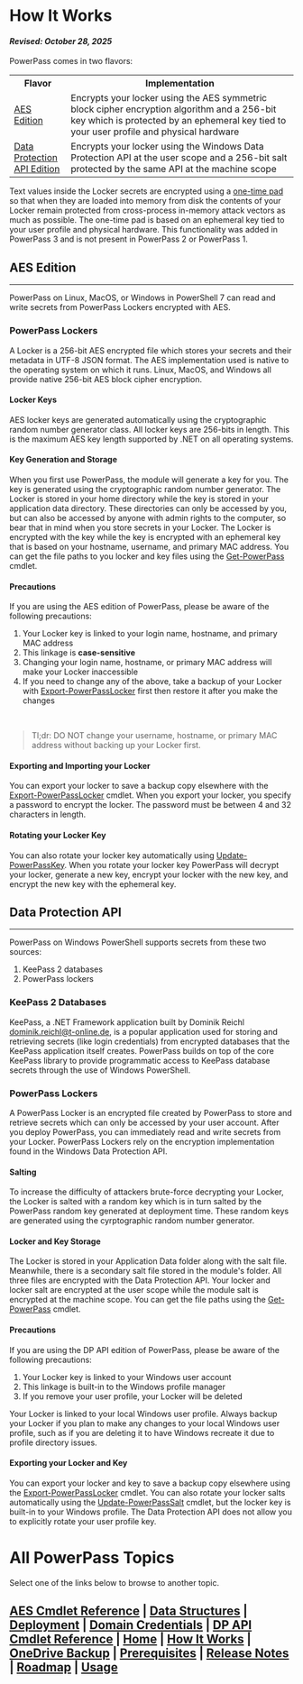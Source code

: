 # How It Works
#### _Revised: October 28, 2025_
PowerPass comes in two flavors:

<table>
<tr><th width="20%">Flavor</th><th>Implementation</th></tr>
<tr><td width="20%"><a href="#aes-edition">AES Edition</a></td><td>Encrypts your locker using the AES symmetric block cipher encryption algorithm and a 256-bit key which is protected by an ephemeral key tied to your user profile and physical hardware</td></tr>
<tr><td width="20%"><a href="#data-protection-api">Data Protection API Edition</a></td><td>Encrypts your locker using the Windows Data Protection API at the user scope and a 256-bit salt protected by the same API at the machine scope</td></tr>
</table>

Text values inside the Locker secrets are encrypted using a [one-time pad](https://en.wikipedia.org/wiki/One-time_pad) so that when they are loaded into memory from disk the contents of your Locker remain protected from cross-process in-memory attack vectors as much as possible. The one-time pad is based on an ephemeral key tied to your user profile and physical hardware. This functionality was added in PowerPass 3 and is not present in PowerPass 2 or PowerPass 1.

## AES Edition
<hr/>
PowerPass on Linux, MacOS, or Windows in PowerShell 7 can read and write secrets from PowerPass Lockers encrypted with AES.

### PowerPass Lockers
A Locker is a 256-bit AES encrypted file which stores your secrets and their metadata in UTF-8 JSON format. The AES implementation used is native to the operating system on which it runs. Linux, MacOS, and Windows all provide native 256-bit AES block cipher encryption.

#### Locker Keys
AES locker keys are generated automatically using the cryptographic random number generator class. All locker keys are 256-bits in length. This is the maximum AES key length supported by .NET on all operating systems.

#### Key Generation and Storage
When you first use PowerPass, the module will generate a key for you. The key is generated using the cryptographic random number generator. The Locker is stored in your home directory while the key is stored in your application data directory. These directories can only be accessed by you, but can also be accessed by anyone with admin rights to the computer, so bear that in mind when you store secrets in your Locker. The Locker is encrypted with the key while the key is encrypted with an ephemeral key that is based on your hostname, username, and primary MAC address. You can get the file paths to you locker and key files using the [Get-PowerPass](https://chopinrlz.github.io/powerpass/aes-cmdlet-ref#get-powerpass) cmdlet.

#### Precautions
If you are using the AES edition of PowerPass, please be aware of the following precautions:
1. Your Locker key is linked to your login name, hostname, and primary MAC address
2. This linkage is **case-sensitive**
3. Changing your login name, hostname, or primary MAC address will make your Locker inaccessible
4. If you need to change any of the above, take a backup of your Locker with [Export-PowerPassLocker](https://chopinrlz.github.io/powerpass/aes-cmdlet-ref#export-powerpasslocker) first then restore it after you make the changes
<br/>

<blockquote>Tl;dr: DO NOT change your username, hostname, or primary MAC address without backing up your Locker first.</blockquote>

#### Exporting and Importing your Locker
You can export your locker to save a backup copy elsewhere with the [Export-PowerPassLocker](https://chopinrlz.github.io/powerpass/aes-cmdlet-ref#export-powerpasslocker) cmdlet. When you export your locker, you specify a password to encrypt the locker. The password must be between 4 and 32 characters in length.

#### Rotating your Locker Key
You can also rotate your locker key automatically using [Update-PowerPassKey](https://chopinrlz.github.io/powerpass/aes-cmdlet-ref#update-powerpasskey). When you rotate your locker key PowerPass will decrypt your locker, generate a new key, encrypt your locker with the new key, and encrypt the new key with the ephemeral key.

## Data Protection API
<hr/>
PowerPass on Windows PowerShell supports secrets from these two sources:

1. KeePass 2 databases
2. PowerPass lockers

### KeePass 2 Databases
KeePass, a .NET Framework application built by Dominik Reichl <dominik.reichl@t-online.de>, is a popular application used for storing and retrieving secrets (like login credentials) from encrypted databases that the KeePass application itself creates. PowerPass builds on top of the core KeePass library to provide programmatic access to KeePass database secrets through the use of Windows PowerShell.

### PowerPass Lockers
A PowerPass Locker is an encrypted file created by PowerPass to store and retrieve secrets which can only be accessed by your user account. After you deploy PowerPass, you can immediately read and write secrets from your Locker. PowerPass Lockers rely on the encryption implementation found in the Windows Data Protection API.

#### Salting
To increase the difficulty of attackers brute-force decrypting your Locker, the Locker is salted with a random key which is in turn salted by the PowerPass random key generated at deployment time. These random keys are generated using the cyrptographic random number generator.

#### Locker and Key Storage
The Locker is stored in your Application Data folder along with the salt file. Meanwhile, there is a secondary salt file stored in the module's folder. All three files are encrypted with the Data Protection API. Your locker and locker salt are encrypted at the user scope while the module salt is encrypted at the machine scope. You can get the file paths using the [Get-PowerPass](https://chopinrlz.github.io/powerpass/dpapi-cmdlet-ref#get-powerpass) cmdlet.

#### Precautions
If you are using the DP API edition of PowerPass, please be aware of the following precautions:

1. Your Locker key is linked to your Windows user account
2. This linkage is built-in to the Windows profile manager
3. If you remove your user profile, your Locker will be deleted

Your Locker is linked to your local Windows user profile. Always backup your Locker if you plan to make any changes to your local Windows user profile, such as if you are deleting it to have Windows recreate it due to profile directory issues.

#### Exporting your Locker and Key
You can export your locker and key to save a backup copy elsewhere using the [Export-PowerPassLocker](https://chopinrlz.github.io/powerpass/dpapi-cmdlet-ref#export-powerpasslocker) cmdlet. You can also rotate your locker salts automatically using the [Update-PowerPassSalt](https://chopinrlz.github.io/powerpass/dpapi-cmdlet-ref#update-powerpasssalt) cmdlet, but the locker key is built-in to your Windows profile. The Data Protection API does not allow you to explicitly rotate your user profile key.

# All PowerPass Topics
Select one of the links below to browse to another topic.
## [AES Cmdlet Reference](https://chopinrlz.github.io/powerpass/aes-cmdlet-ref) | [Data Structures](https://chopinrlz.github.io/powerpass/data-structures) | [Deployment](https://chopinrlz.github.io/powerpass/deployment) | [Domain Credentials](https://chopinrlz.github.io/powerpass/domain-credentials) | [DP API Cmdlet Reference](https://chopinrlz.github.io/powerpass/dpapi-cmdlet-ref) | [Home](https://chopinrlz.github.io/powerpass) | [How It Works](https://chopinrlz.github.io/powerpass/readme-cont) | [OneDrive Backup](https://chopinrlz.github.io/powerpass/onedrivebackup) | [Prerequisites](https://chopinrlz.github.io/powerpass/prerequisites) | [Release Notes](https://chopinrlz.github.io/powerpass/release-notes) | [Roadmap](https://chopinrlz.github.io/powerpass/roadmap) | [Usage](https://chopinrlz.github.io/powerpass/usage)